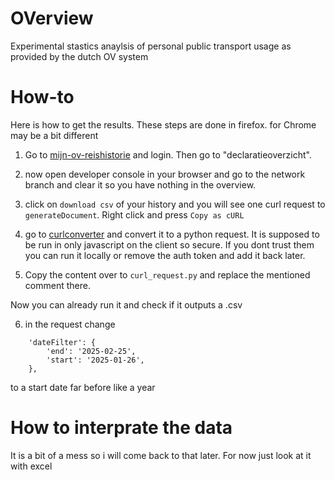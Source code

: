 # OVerview
Experimental stastics anaylsis of personal public transport usage as provided by the dutch OV system

# How-to
Here is how to get the results. These steps are done in firefox. for Chrome may be a bit different

1. Go to [mijn-ov-reishistorie](https://www.ov-chipkaart.nl/nl/mijn-ov-chip/mijn-ov-reishistorie) and login. Then go to "declaratieoverzicht".

2. now open developer console in your browser and go to the network branch and clear it so you have nothing in the overview.

3. click on `download csv` of your history and you will see one curl request to `generateDocument`. Right click and press `Copy as cURL`

4. go to [curlconverter](https://curlconverter.com/) and convert it to a python request. It is supposed to be run in only javascript on the client so secure. If you dont trust them you can run it locally or remove the auth token and add it back later.

5. Copy the content over to `curl_request.py` and replace the mentioned comment there. 

Now you can already run it and check if it outputs a .csv

6. in the request change

```
    'dateFilter': {
        'end': '2025-02-25',
        'start': '2025-01-26',
    },
```

to a start date far before like a year

# How to interprate the data

It is a bit of a mess so i will come back to that later. For now just look at it with excel
